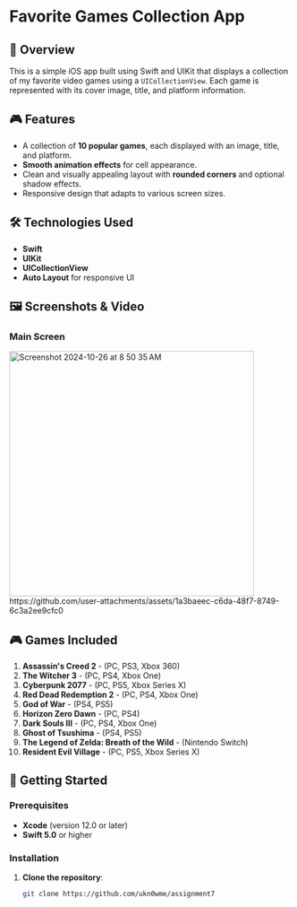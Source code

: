 # Favorite Games Collection App

## 📱 Overview
This is a simple iOS app built using Swift and UIKit that displays a collection of my favorite video games using a `UICollectionView`. Each game is represented with its cover image, title, and platform information.

## 🎮 Features
- A collection of **10 popular games**, each displayed with an image, title, and platform.
- **Smooth animation effects** for cell appearance.
- Clean and visually appealing layout with **rounded corners** and optional shadow effects.
- Responsive design that adapts to various screen sizes.
  
## 🛠 Technologies Used
- **Swift**
- **UIKit**
- **UICollectionView**
- **Auto Layout** for responsive UI

## 🖼 Screenshots & Video
### Main Screen
<img width="437" alt="Screenshot 2024-10-26 at 8 50 35 AM" src="https://github.com/user-attachments/assets/64d76387-85e7-40c5-966f-e8accad7fb49">
https://github.com/user-attachments/assets/1a3baeec-c6da-48f7-8749-6c3a2ee9cfc0




## 🎮 Games Included
1. **Assassin's Creed 2** - (PC, PS3, Xbox 360)
2. **The Witcher 3** - (PC, PS4, Xbox One)
3. **Cyberpunk 2077** - (PC, PS5, Xbox Series X)
4. **Red Dead Redemption 2** - (PC, PS4, Xbox One)
5. **God of War** - (PS4, PS5)
6. **Horizon Zero Dawn** - (PC, PS4)
7. **Dark Souls III** - (PC, PS4, Xbox One)
8. **Ghost of Tsushima** - (PS4, PS5)
9. **The Legend of Zelda: Breath of the Wild** - (Nintendo Switch)
10. **Resident Evil Village** - (PC, PS5, Xbox Series X)

## 🚀 Getting Started

### Prerequisites
- **Xcode** (version 12.0 or later)
- **Swift 5.0** or higher

### Installation
1. **Clone the repository**:
   ```bash
   git clone https://github.com/ukn0wme/assignment7
